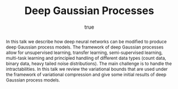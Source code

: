 ---
abstract: In this talk we describe how deep neural networks can be modified to produce
  deep Gaussian process models. The framework of deep Gaussian processes allow for
  unsupervised learning, transfer learning, semi-supervised learning, multi-task learning
  and principled handling of different data types (count data, binary data, heavy
  tailed noise distributions). The main challenge is to handle the intractabilities.
  In this talk we review the variational bounds that are used under the framework
  of variational compression and give some initial results of deep Gaussian process
  models.
author:
- family: Lawrence
  given: Neil D.
  gscholar: r3SJcvoAAAAJ
  institute: University of Sheffield
  twitter: lawrennd
  url: http://inverseprobability.com
categories:
- Lawrence-edinburgh15
day: '9'
errata: []
extras: []
key: Lawrence-edinburgh15
layout: talk
linkipynb: github.com/SheffieldML/deepGPy/blob/master/Nested%20Deep%20GPs.ipynb
linkpdf: http://staffwww.dcs.shef.ac.uk/people/N.Lawrence/talks/deepgp_edinburgh15.pdf
month: 6
published: 2015-06-09
section: pre
title: Deep <span>G</span>aussian Processes
venue: 2nd Deep Learning Workshop, Edinburgh
year: '2015'
---